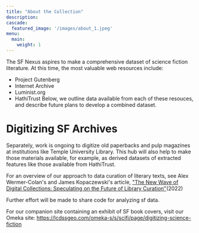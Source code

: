 ```yaml
---
title: "About the Collection"
description: 
cascade:
  featured_image: '/images/about_1.jpeg'
menu:
  main:
    weight: 1
---
```


The SF Nexus aspires to make a comprehensive dataset of science fiction literature. At this time, the most valuable web resources include:
* Project Gutenberg
* Internet Archive
* Luminist.org
* HathiTrust
Below, we outline data available from each of these resouces, and describe future plans to develop a combined dataset.

# Digitizing SF Archives
Separately, work is ongoing to digitize old paperbacks and pulp magazines at institutions like Temple University Library. This hub will also help to make those materials available, for example, as derived datasets of extracted features like those available from HathiTrust. 

For an overview of our approach to data curation of literary texts, see Alex Wermer-Colan's and James Kopaczewski's article, ["The New Wave of Digital Collections: Speculating on the Future of Library Curation"](https://www.jstor.org/stable/45420508#metadata_info_tab_contents)(2022)

Further effort will be made to share code for analyzing sf data.

For our companion site containing an exhibit of SF book covers, visit our Omeka site: https://lcdssgeo.com/omeka-s/s/scifi/page/digitizing-science-fiction
